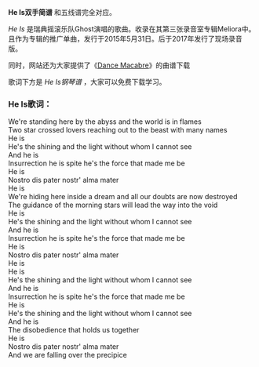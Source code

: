 

**He Is双手简谱** 和五线谱完全对应。

_He Is_
是瑞典摇滚乐队Ghost演唱的歌曲。收录在其第三张录音室专辑Meliora中。且作为专辑的推广单曲，发行于2015年5月31日。后于2017年发行了现场录音版。

同时，网站还为大家提供了《[Dance Macabre](Music-9613-Dance-Macabre-Ghost.html "Dance
Macabre")》的曲谱下载

歌词下方是 _He Is钢琴谱_ ，大家可以免费下载学习。

### He Is歌词：

We're standing here by the abyss and the world is in flames  
Two star crossed lovers reaching out to the beast with many names  
He is  
He's the shining and the light without whom I cannot see  
And he is  
Insurrection he is spite he's the force that made me be  
He is  
Nostro dis pater nostr' alma mater  
He is  
We're hiding here inside a dream and all our doubts are now destroyed  
The guidance of the morning stars will lead the way into the void  
He is  
He's the shining and the light without whom I cannot see  
And he is  
Insurrection he is spite he's the force that made me be  
He is  
Nostro dis pater nostr' alma mater  
He is  
He is  
He's the shining and the light without whom I cannot see  
And he is  
Insurrection he is spite he's the force that made me be  
He is  
He's the shining and the light without whom I cannot see  
And he is  
The disobedience that holds us together  
He is  
Nostro dis pater nostr' alma mater  
And we are falling over the precipice

